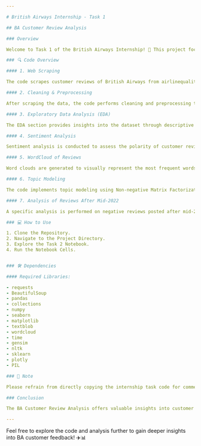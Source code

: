 ```yaml
---

# British Airways Internship - Task 1

## BA Customer Review Analysis

### Overview

Welcome to Task 1 of the British Airways Internship! 🛫 This project focuses on analyzing customer reviews of British Airways (BA) gathered from [skytrax](https://www.airlinequality.com/airline-reviews/british-airways). From sentiment analysis to topic modeling, delve into the depths of customer feedback to gain insights into passenger experiences and satisfaction levels.

### 🔍 Code Overview

#### 1. Web Scraping

The code scrapes customer reviews of British Airways from airlinequality.com, collecting various attributes such as aircraft type, traveler type, seat type, country of residence, route, recommended status, overall rating, and more.

#### 2. Cleaning & Preprocessing

After scraping the data, the code performs cleaning and preprocessing tasks, including handling missing values, converting data types, removing duplicates, and splitting the 'route' column into 'from' and 'to' destinations.

#### 3. Exploratory Data Analysis (EDA)

The EDA section provides insights into the dataset through descriptive statistics, visualization of data distributions, correlation analysis, trend analysis, and more. Key visualizations include histograms, box plots, heatmaps, trend plots, and sentiment analysis.

#### 4. Sentiment Analysis

Sentiment analysis is conducted to assess the polarity of customer reviews, categorizing them as positive, neutral, or negative. The code calculates sentiment scores using TextBlob and visualizes sentiment distributions over time.

#### 5. WordCloud of Reviews

Word clouds are generated to visually represent the most frequent words in customer reviews. Separate word clouds are created for all reviews, positive reviews, and negative reviews, offering a glimpse into the most commonly mentioned aspects.

#### 6. Topic Modeling

The code implements topic modeling using Non-negative Matrix Factorization (NMF) to identify prevalent topics in customer reviews. Top words for each topic are displayed, and the distribution of reviews among topics is visualized.

#### 7. Analysis of Reviews After Mid-2022

A specific analysis is performed on negative reviews posted after mid-2022, exploring topics such as connecting flight hassles, business class woes, customer service critique, luggage woes and delays, and culinary and service disappointments.

### 💻 How to Use

1. Clone the Repository.
2. Navigate to the Project Directory.
3. Explore the Task 2 Notebook.
4. Run the Notebook Cells.


### 🛠️ Dependencies

#### Required Libraries:

- requests
- BeautifulSoup
- pandas
- collections
- numpy
- seaborn
- matplotlib
- textblob
- wordcloud
- time
- gensim
- nltk
- sklearn
- plotly
- PIL

### 📝 Note

Please refrain from directly copying the internship task code for commercial purposes. This repository is for educational purposes only. Use the code wisely and responsibly, and strive to understand the concepts and methodologies behind the analysis.

### Conclusion

The BA Customer Review Analysis offers valuable insights into customer sentiments and preferences regarding British Airways services. By understanding the key drivers of customer satisfaction and dissatisfaction, BA can make informed decisions to improve its offerings and enhance the overall passenger experience.

---
```


Feel free to explore the code and analysis further to gain deeper insights into BA customer feedback! ✈️📊
